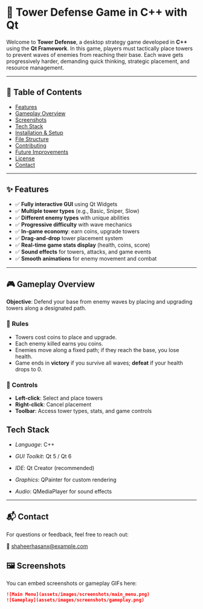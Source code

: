 # 🏰 Tower Defense Game in C++ with Qt

Welcome to **Tower Defense**, a desktop strategy game developed in **C++** using the **Qt Framework**. In this game, players must tactically place towers to prevent waves of enemies from reaching their base. Each wave gets progressively harder, demanding quick thinking, strategic placement, and resource management.

---

## 📌 Table of Contents

- [Features](#features)
- [Gameplay Overview](#gameplay-overview)
- [Screenshots](#screenshots)
- [Tech Stack](#tech-stack)
- [Installation & Setup](#installation--setup)
- [File Structure](#file-structure)
- [Contributing](#contributing)
- [Future Improvements](#future-improvements)
- [License](#license)
- [Contact](#contact)

---

## ✨ Features

- ✅ **Fully interactive GUI** using Qt Widgets  
- ✅ **Multiple tower types** (e.g., Basic, Sniper, Slow)  
- ✅ **Different enemy types** with unique abilities  
- ✅ **Progressive difficulty** with wave mechanics  
- ✅ **In-game economy**: earn coins, upgrade towers  
- ✅ **Drag-and-drop** tower placement system  
- ✅ **Real-time game stats display** (health, coins, score)  
- ✅ **Sound effects** for towers, attacks, and game events  
- ✅ **Smooth animations** for enemy movement and combat  

---

## 🎮 Gameplay Overview

**Objective**: Defend your base from enemy waves by placing and upgrading towers along a designated path.

### 📏 Rules

- Towers cost coins to place and upgrade.
- Each enemy killed earns you coins.
- Enemies move along a fixed path; if they reach the base, you lose health.
- Game ends in **victory** if you survive all waves; **defeat** if your health drops to 0.

### 🎯 Controls

- **Left-click**: Select and place towers  
- **Right-click**: Cancel placement  
- **Toolbar**: Access tower types, stats, and game controls

  
## Tech Stack
- *Language*: C++

- *GUI Toolkit*: Qt 5 / Qt 6

- *IDE*: Qt Creator (recommended)

- *Graphics*: QPainter for custom rendering

- *Audio*: QMediaPlayer for sound effects
---

## 📬 Contact

For questions or feedback, feel free to reach out:

📧 [shaheerhasanx@example.com](mailto:shaheerhasanx@example.com)

## 🖼️ Screenshots

You can embed screenshots or gameplay GIFs here:

```markdown
![Main Menu](assets/images/screenshots/main_menu.png)
![Gameplay](assets/images/screenshots/gameplay.png)



